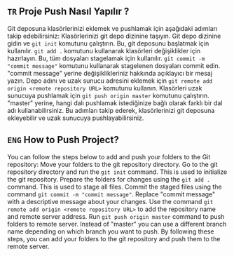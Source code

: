 ## ```TR``` Proje Push Nasıl Yapılır ?

Git deposuna klasörlerinizi eklemek ve pushlamak için aşağıdaki adımları takip edebilirsiniz:
 Klasörlerinizi git depo dizinine taşıyın.
 Git depo dizinine gidin ve `git init` komutunu çalıştırın. Bu, git deposunu başlatmak için kullanılır.
 `git add .` komutunu kullanarak klasörleri değişiklikler için hazırlayın. Bu, tüm dosyaları stagelamak için kullanılır.
 `git commit -m "commit message"` komutunu kullanarak stagelenen dosyaları commit edin. "commit message" yerine değişiklikleriniz hakkında açıklayıcı bir mesaj yazın.
 Depo adını ve uzak sunucu adresini eklemek için `git remote add origin <remote repository URL>` komutunu kullanın.
 Klasörleri uzak sunucuya pushlamak için `git push origin master` komutunu çalıştırın. "master" yerine, hangi dalı pushlamak istediğinize bağlı olarak farklı bir dal adı kullanabilirsiniz.
Bu adımları takip ederek, klasörlerinizi git deposuna ekleyebilir ve uzak sunucuya pushlayabilirsiniz.


## ```ENG``` How to Push Project?

You can follow the steps below to add and push your folders to the Git repository:
 Move your folders to the git repository directory.
 Go to the git repository directory and run the `git init` command. This is used to initialize the git repository.
 Prepare the folders for changes using the `git add .` command. This is used to stage all files.
 Commit the staged files using the command `git commit -m "commit message"`. Replace "commit message" with a descriptive message about your changes.
 Use the command `git remote add origin <remote repository URL>` to add the repository name and remote server address.
 Run `git push origin master` command to push folders to remote server. Instead of "master" you can use a different branch name depending on which branch you want to push.
By following these steps, you can add your folders to the git repository and push them to the remote server.
